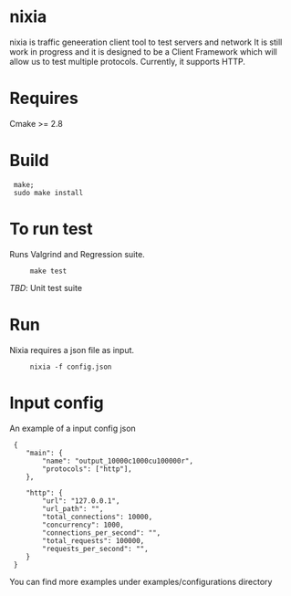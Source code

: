 # nixia
nixia is traffic geneeration client tool to test servers and network
It is still work in progress and it is designed to be a Client Framework which will allow us to test multiple protocols.
Currently, it supports HTTP.

# Requires
Cmake >= 2.8

# Build

     make;
     sudo make install

# To run test
Runs Valgrind and Regression suite.  

         make test
*TBD*: Unit test suite

# Run
Nixia requires a json file as input.

         nixia -f config.json
  
# Input config

An example of a input config json

     {
        "main": {
            "name": "output_10000c1000cu100000r",
            "protocols": ["http"],
        },
    
        "http": {
            "url": "127.0.0.1",
            "url_path": "",
            "total_connections": 10000,
            "concurrency": 1000,
            "connections_per_second": "",
            "total_requests": 100000,
            "requests_per_second": "",
        }
     }

You can find more examples under examples/configurations directory
